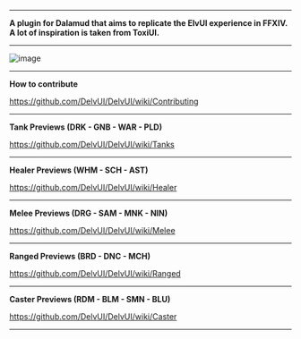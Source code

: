 ***
**A plugin for Dalamud that aims to replicate the ElvUI experience in FFXIV. A lot of inspiration is taken from ToxiUI.**  
***

![image](https://i.imgur.com/AmbyNFD.png)
***

**How to contribute**  

https://github.com/DelvUI/DelvUI/wiki/Contributing  
***

**Tank Previews (DRK - GNB - WAR - PLD)**  

https://github.com/DelvUI/DelvUI/wiki/Tanks  
***

**Healer Previews (WHM - SCH - AST)**  

https://github.com/DelvUI/DelvUI/wiki/Healer  
***

**Melee Previews (DRG - SAM - MNK - NIN)**  

https://github.com/DelvUI/DelvUI/wiki/Melee  
***

**Ranged Previews (BRD - DNC - MCH)**  

https://github.com/DelvUI/DelvUI/wiki/Ranged  
***

**Caster Previews (RDM - BLM - SMN - BLU)**  

https://github.com/DelvUI/DelvUI/wiki/Caster  
***
